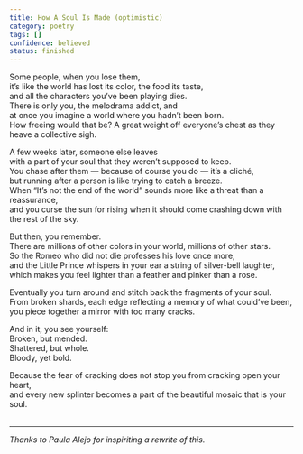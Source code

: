 ```yaml
---
title: How A Soul Is Made (optimistic)
category: poetry
tags: []
confidence: believed
status: finished
---
```


Some people, when you lose them,  
it’s like the world has lost its color, the food its taste,  
and all the characters you’ve been playing dies.  
There is only you, the melodrama addict, and  
at once you imagine a world where you hadn’t been born.  
How freeing would that be? A great weight off everyone’s chest as they heave a collective sigh.

A few weeks later, someone else leaves  
with a part of your soul that they weren’t supposed to keep.  
You chase after them — because of course you do — it’s a cliché,  
but running after a person is like trying to catch a breeze.  
When “It’s not the end of the world” sounds more like a threat than a reassurance,  
and you curse the sun for rising when it should come crashing down with the rest of the sky.

But then, you remember.  
There are millions of other colors in your world, millions of other stars.  
So the Romeo who did not die professes his love once more,  
and the Little Prince whispers in your ear a string of silver-bell laughter,  
which makes you feel lighter than a feather and pinker than a rose.  

Eventually you turn around and stitch back the fragments of your soul.  
From broken shards, each edge reflecting a memory of what could’ve been,  
you piece together a mirror with too many cracks.  

And in it, you see yourself:  
Broken, but mended.  
Shattered, but whole.  
Bloody, yet bold.  

Because the fear of cracking does not stop you from cracking open your heart,  
and every new splinter becomes a part of the beautiful mosaic that is your soul.  
<br>

---

*Thanks to Paula Alejo for inspiriting a rewrite of this.*